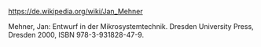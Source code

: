 https://de.wikipedia.org/wiki/Jan_Mehner

Mehner, Jan: Entwurf in der Mikrosystemtechnik. Dresden University Press, Dresden 2000, ISBN 978-3-931828-47-9.
